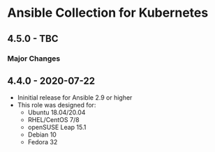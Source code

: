 # Ansible Collection for Kubernetes

## 4.5.0 - TBC

### Major Changes

## 4.4.0 - 2020-07-22

  - Ininitial release for Ansible 2.9 or higher
  - This role was designed for:
      - Ubuntu 18.04/20.04
      - RHEL/CentOS 7/8
      - openSUSE Leap 15.1
      - Debian 10
      - Fedora 32
